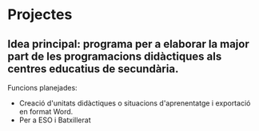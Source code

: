 # Projectes
## Idea principal: programa per a elaborar la major part de les programacions didàctiques als centres educatius de secundària.
Funcions planejades:
- Creació d'unitats didàctiques o situacions d'aprenentatge i exportació en format Word.
- Per a ESO i Batxillerat
